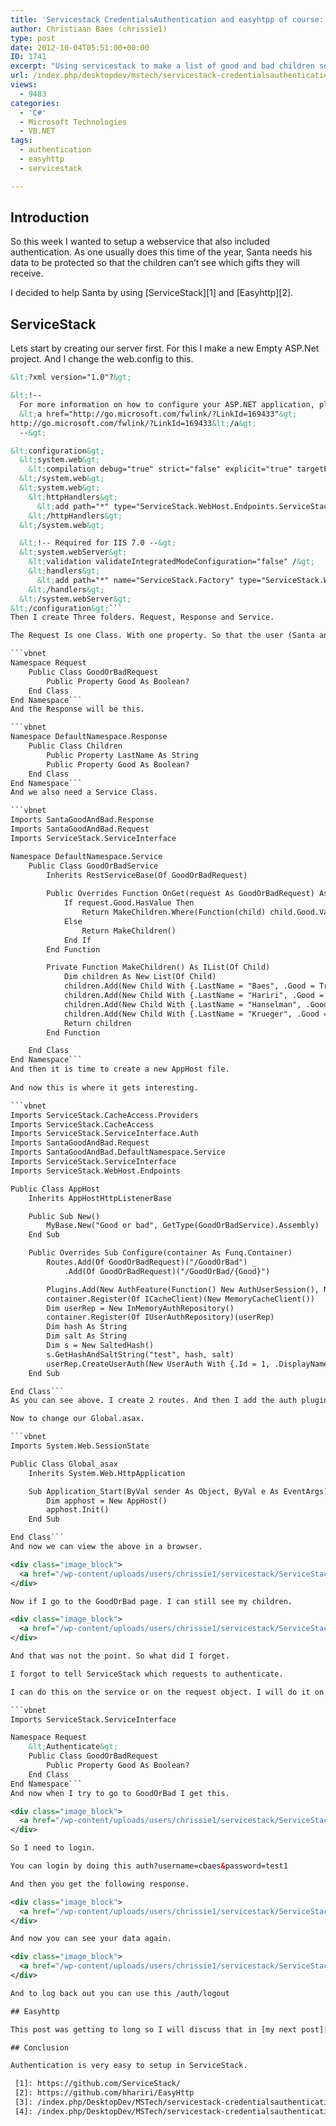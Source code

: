 ```yaml
---
title: 'Servicestack CredentialsAuthentication and easyhtpp of course: Part 1'
author: Christiaan Baes (chrissie1)
type: post
date: 2012-10-04T05:51:00+00:00
ID: 1741
excerpt: "Using servicestack to make a list of good and bad children so Santa can easily find what he needs when it's that time of the year again. And making an easyhttp client to go with it."
url: /index.php/desktopdev/mstech/servicestack-credentialsauthentication-and-easyhtpp-of/
views:
  - 9483
categories:
  - 'C#'
  - Microsoft Technologies
  - VB.NET
tags:
  - authentication
  - easyhttp
  - servicestack

---
```

## Introduction

So this week I wanted to setup a webservice that also included authentication. As one usually does this time of the year, Santa needs his data to be protected so that the children can&#8217;t see which gifts they will receive. 

I decided to help Santa by using [ServiceStack][1] and [Easyhttp][2]. 

## ServiceStack

Lets start by creating our server first. For this I make a new Empty ASP.Net project. And I change the web.config to this.

```xml
&lt;?xml version="1.0"?&gt;

&lt;!--
  For more information on how to configure your ASP.NET application, please visit
  &lt;a href="http://go.microsoft.com/fwlink/?LinkId=169433"&gt;
http://go.microsoft.com/fwlink/?LinkId=169433&lt;/a&gt;
  --&gt;

&lt;configuration&gt;
  &lt;system.web&gt;
    &lt;compilation debug="true" strict="false" explicit="true" targetFramework="4.0" /&gt;
  &lt;/system.web&gt;
  &lt;system.web&gt;
    &lt;httpHandlers&gt;
      &lt;add path="*" type="ServiceStack.WebHost.Endpoints.ServiceStackHttpHandlerFactory, ServiceStack" verb="*"/&gt;
    &lt;/httpHandlers&gt;
  &lt;/system.web&gt;

  &lt;!-- Required for IIS 7.0 --&gt;
  &lt;system.webServer&gt;
    &lt;validation validateIntegratedModeConfiguration="false" /&gt;
    &lt;handlers&gt;
      &lt;add path="*" name="ServiceStack.Factory" type="ServiceStack.WebHost.Endpoints.ServiceStackHttpHandlerFactory, ServiceStack" verb="*" preCondition="integratedMode" resourceType="Unspecified" allowPathInfo="true" /&gt;
    &lt;/handlers&gt;
  &lt;/system.webServer&gt;
&lt;/configuration&gt;```
Then I create Three folders. Request, Response and Service.

The Request Is one Class. With one property. So that the user (Santa and his elf&#8217;s) can select if he wants a list of all the Good Boys and Girls or all the bad ones.

```vbnet
Namespace Request
    Public Class GoodOrBadRequest
        Public Property Good As Boolean?
    End Class
End Namespace```
And the Response will be this.

```vbnet
Namespace DefaultNamespace.Response
    Public Class Children
        Public Property LastName As String
        Public Property Good As Boolean?
    End Class
End Namespace```
And we also need a Service Class.

```vbnet
Imports SantaGoodAndBad.Response
Imports SantaGoodAndBad.Request
Imports ServiceStack.ServiceInterface

Namespace DefaultNamespace.Service
    Public Class GoodOrBadService
        Inherits RestServiceBase(Of GoodOrBadRequest)
        
        Public Overrides Function OnGet(request As GoodOrBadRequest) As Object
            If request.Good.HasValue Then
                Return MakeChildren.Where(Function(child) child.Good.Value = request.Good.Value).ToList
            Else
                Return MakeChildren()
            End If
        End Function

        Private Function MakeChildren() As IList(Of Child)
            Dim children As New List(Of Child)
            children.Add(New Child With {.LastName = "Baes", .Good = True})
            children.Add(New Child With {.LastName = "Hariri", .Good = False})
            children.Add(New Child With {.LastName = "Hanselman", .Good = True})
            children.Add(New Child With {.LastName = "Krueger", .Good = False})
            Return children
        End Function

    End Class
End Namespace```
And then it is time to create a new AppHost file.
  
And now this is where it gets interesting.

```vbnet
Imports ServiceStack.CacheAccess.Providers
Imports ServiceStack.CacheAccess
Imports ServiceStack.ServiceInterface.Auth
Imports SantaGoodAndBad.Request
Imports SantaGoodAndBad.DefaultNamespace.Service
Imports ServiceStack.ServiceInterface
Imports ServiceStack.WebHost.Endpoints

Public Class AppHost
    Inherits AppHostHttpListenerBase

    Public Sub New()
        MyBase.New("Good or bad", GetType(GoodOrBadService).Assembly)
    End Sub

    Public Overrides Sub Configure(container As Funq.Container)
        Routes.Add(Of GoodOrBadRequest)("/GoodOrBad") _
            .Add(Of GoodOrBadRequest)("/GoodOrBad/{Good}")

        Plugins.Add(New AuthFeature(Function() New AuthUserSession(), New AuthProvider() {New CredentialsAuthProvider()}))
        container.Register(Of ICacheClient)(New MemoryCacheClient())
        Dim userRep = New InMemoryAuthRepository()
        container.Register(Of IUserAuthRepository)(userRep)
        Dim hash As String
        Dim salt As String
        Dim s = New SaltedHash()
        s.GetHashAndSaltString("test", hash, salt)
        userRep.CreateUserAuth(New UserAuth With {.Id = 1, .DisplayName = "DisplayName", .Email = "as@if.com", .UserName = "cbaes", .FirstName = "FirstName", .LastName = "LastName", .PasswordHash = hash, .Salt = salt}, "test1")
    End Sub

End Class```
As you can see above. I create 2 routes. And then I add the auth plugin. And one user to authenticate against. And that&#8217;s it.

Now to change our Global.asax.

```vbnet
Imports System.Web.SessionState

Public Class Global_asax
    Inherits System.Web.HttpApplication

    Sub Application_Start(ByVal sender As Object, ByVal e As EventArgs)
        Dim apphost = New AppHost()
        apphost.Init()
    End Sub

End Class```
And now we can view the above in a browser.

<div class="image_block">
  <a href="/wp-content/uploads/users/chrissie1/servicestack/ServiceStackSanta1.png?mtime=1349336274"><img alt="" src="/wp-content/uploads/users/chrissie1/servicestack/ServiceStackSanta1.png?mtime=1349336274" width="684" height="209" /></a>
</div>

Now if I go to the GoodOrBad page. I can still see my children.

<div class="image_block">
  <a href="/wp-content/uploads/users/chrissie1/servicestack/ServiceStackSanta2.png?mtime=1349336422"><img alt="" src="/wp-content/uploads/users/chrissie1/servicestack/ServiceStackSanta2.png?mtime=1349336422" width="551" height="264" /></a>
</div>

And that was not the point. So what did I forget. 

I forgot to tell ServiceStack which requests to authenticate.

I can do this on the service or on the request object. I will do it on the request object.

```vbnet
Imports ServiceStack.ServiceInterface

Namespace Request
    &lt;Authenticate&gt;
    Public Class GoodOrBadRequest
        Public Property Good As Boolean?
    End Class
End Namespace```
And now when I try to go to GoodOrBad I get this.

<div class="image_block">
  <a href="/wp-content/uploads/users/chrissie1/servicestack/ServiceStackSanta3.png?mtime=1349336694"><img alt="" src="/wp-content/uploads/users/chrissie1/servicestack/ServiceStackSanta3.png?mtime=1349336694" width="594" height="547" /></a>
</div>

So I need to login.

You can login by doing this auth?username=cbaes&password=test1

And then you get the following response.

<div class="image_block">
  <a href="/wp-content/uploads/users/chrissie1/servicestack/ServiceStackSanta4.png?mtime=1349336831"><img alt="" src="/wp-content/uploads/users/chrissie1/servicestack/ServiceStackSanta4.png?mtime=1349336831" width="468" height="252" /></a>
</div>

And now you can see your data again.

<div class="image_block">
  <a href="/wp-content/uploads/users/chrissie1/servicestack/ServiceStackSanta2.png?mtime=1349336422"><img alt="" src="/wp-content/uploads/users/chrissie1/servicestack/ServiceStackSanta2.png?mtime=1349336422" width="551" height="264" /></a>
</div>

And to log back out you can use this /auth/logout

## Easyhttp

This post was getting to long so I will discuss that in [my next post][3]. And in post 3 there is [more about roles][4].

## Conclusion

Authentication is very easy to setup in ServiceStack.

 [1]: https://github.com/ServiceStack/
 [2]: https://github.com/hhariri/EasyHttp
 [3]: /index.php/DesktopDev/MSTech/servicestack-credentialsauthentication-and-easyhtpp-of-1
 [4]: /index.php/DesktopDev/MSTech/servicestack-credentialsauthentication-and-easyhtpp-of-2